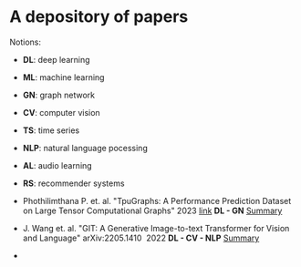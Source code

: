 # A depository of papers 

Notions:
- __DL__: deep learning
- __ML__: machine learning
- __GN__: graph network
- __CV__: computer vision
- __TS__: time series
- __NLP__: natural language pocessing
- __AL__: audio learning
- __RS__: recommender systems




- Phothilimthana P. et. al. "TpuGraphs: A Performance Prediction Dataset on Large Tensor Computational Graphs" 2023 [link](https://arxiv.org/abs/2308.13490)
 __DL - GN__ [Summary](https://github.com/Sean-Toroghi/references-papers/blob/main/Summary/TpuGraphs%3A%20A%20Performance%20Prediction%20Dataset%20on%20Large%20Tensor%20Computational%20Graphs.md)

- J. Wang et. al. "GIT: A Generative Image-to-text Transformer for Vision and Language" arXiv:2205.1410  2022 __DL - CV - NLP__ [Summary](https://github.com/Sean-Toroghi/references-papers/blob/f337bf3a0b9579286d1fcc1856500860f2e39fbf/note_summary/GIT_generative%20image%20to%20text%20transformer.md)
- 
